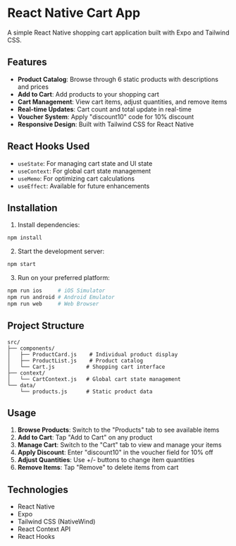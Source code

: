 # React Native Cart App

A simple React Native shopping cart application built with Expo and Tailwind CSS.

## Features

- **Product Catalog**: Browse through 6 static products with descriptions and prices
- **Add to Cart**: Add products to your shopping cart
- **Cart Management**: View cart items, adjust quantities, and remove items
- **Real-time Updates**: Cart count and total update in real-time
- **Voucher System**: Apply "discount10" code for 10% discount
- **Responsive Design**: Built with Tailwind CSS for React Native

## React Hooks Used

- `useState`: For managing cart state and UI state
- `useContext`: For global cart state management
- `useMemo`: For optimizing cart calculations
- `useEffect`: Available for future enhancements

## Installation

1. Install dependencies:
```bash
npm install
```

2. Start the development server:
```bash
npm start
```

3. Run on your preferred platform:
```bash
npm run ios     # iOS Simulator
npm run android # Android Emulator
npm run web     # Web Browser
```

## Project Structure

```
src/
├── components/
│   ├── ProductCard.js    # Individual product display
│   ├── ProductList.js    # Product catalog
│   └── Cart.js          # Shopping cart interface
├── context/
│   └── CartContext.js   # Global cart state management
└── data/
    └── products.js      # Static product data
```

## Usage

1. **Browse Products**: Switch to the "Products" tab to see available items
2. **Add to Cart**: Tap "Add to Cart" on any product
3. **Manage Cart**: Switch to the "Cart" tab to view and manage your items
4. **Apply Discount**: Enter "discount10" in the voucher field for 10% off
5. **Adjust Quantities**: Use +/- buttons to change item quantities
6. **Remove Items**: Tap "Remove" to delete items from cart

## Technologies

- React Native
- Expo
- Tailwind CSS (NativeWind)
- React Context API
- React Hooks
